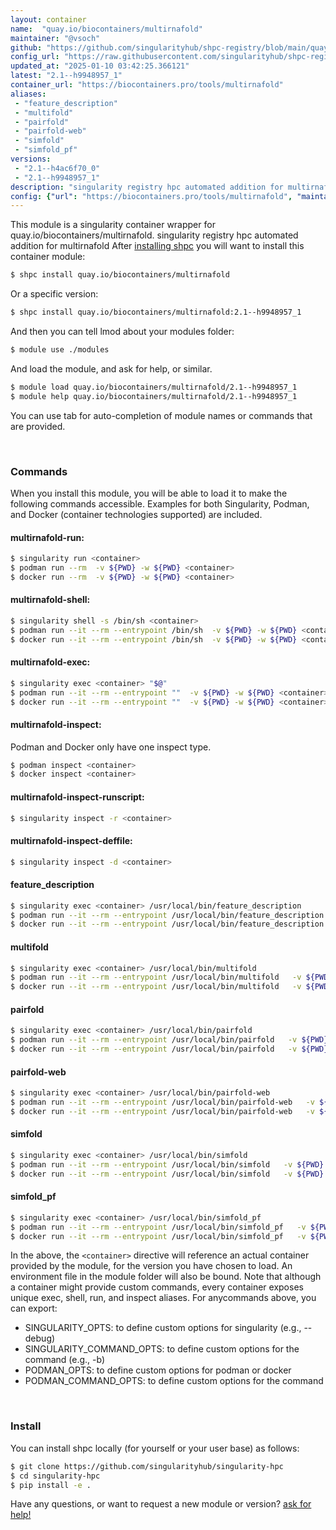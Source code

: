 ```yaml
---
layout: container
name:  "quay.io/biocontainers/multirnafold"
maintainer: "@vsoch"
github: "https://github.com/singularityhub/shpc-registry/blob/main/quay.io/biocontainers/multirnafold/container.yaml"
config_url: "https://raw.githubusercontent.com/singularityhub/shpc-registry/main/quay.io/biocontainers/multirnafold/container.yaml"
updated_at: "2025-01-10 03:42:25.366121"
latest: "2.1--h9948957_1"
container_url: "https://biocontainers.pro/tools/multirnafold"
aliases:
 - "feature_description"
 - "multifold"
 - "pairfold"
 - "pairfold-web"
 - "simfold"
 - "simfold_pf"
versions:
 - "2.1--h4ac6f70_0"
 - "2.1--h9948957_1"
description: "singularity registry hpc automated addition for multirnafold"
config: {"url": "https://biocontainers.pro/tools/multirnafold", "maintainer": "@vsoch", "description": "singularity registry hpc automated addition for multirnafold", "latest": {"2.1--h9948957_1": "sha256:2b72340a430dc9f353af60838564eee5955310e64487803a1439f76312dde306"}, "tags": {"2.1--h4ac6f70_0": "sha256:76a0ed85af24bd7ff56d7022de81435d92ddc626e4ffd385fa9123e7dffbd4da", "2.1--h9948957_1": "sha256:2b72340a430dc9f353af60838564eee5955310e64487803a1439f76312dde306"}, "docker": "quay.io/biocontainers/multirnafold", "aliases": {"feature_description": "/usr/local/bin/feature_description", "multifold": "/usr/local/bin/multifold", "pairfold": "/usr/local/bin/pairfold", "pairfold-web": "/usr/local/bin/pairfold-web", "simfold": "/usr/local/bin/simfold", "simfold_pf": "/usr/local/bin/simfold_pf"}}
---
```


This module is a singularity container wrapper for quay.io/biocontainers/multirnafold.
singularity registry hpc automated addition for multirnafold
After [installing shpc](#install) you will want to install this container module:


```bash
$ shpc install quay.io/biocontainers/multirnafold
```

Or a specific version:

```bash
$ shpc install quay.io/biocontainers/multirnafold:2.1--h9948957_1
```

And then you can tell lmod about your modules folder:

```bash
$ module use ./modules
```

And load the module, and ask for help, or similar.

```bash
$ module load quay.io/biocontainers/multirnafold/2.1--h9948957_1
$ module help quay.io/biocontainers/multirnafold/2.1--h9948957_1
```

You can use tab for auto-completion of module names or commands that are provided.

<br>

### Commands

When you install this module, you will be able to load it to make the following commands accessible.
Examples for both Singularity, Podman, and Docker (container technologies supported) are included.

#### multirnafold-run:

```bash
$ singularity run <container>
$ podman run --rm  -v ${PWD} -w ${PWD} <container>
$ docker run --rm  -v ${PWD} -w ${PWD} <container>
```

#### multirnafold-shell:

```bash
$ singularity shell -s /bin/sh <container>
$ podman run --it --rm --entrypoint /bin/sh  -v ${PWD} -w ${PWD} <container>
$ docker run --it --rm --entrypoint /bin/sh  -v ${PWD} -w ${PWD} <container>
```

#### multirnafold-exec:

```bash
$ singularity exec <container> "$@"
$ podman run --it --rm --entrypoint ""  -v ${PWD} -w ${PWD} <container> "$@"
$ docker run --it --rm --entrypoint ""  -v ${PWD} -w ${PWD} <container> "$@"
```

#### multirnafold-inspect:

Podman and Docker only have one inspect type.

```bash
$ podman inspect <container>
$ docker inspect <container>
```

#### multirnafold-inspect-runscript:

```bash
$ singularity inspect -r <container>
```

#### multirnafold-inspect-deffile:

```bash
$ singularity inspect -d <container>
```


#### feature_description

```bash
$ singularity exec <container> /usr/local/bin/feature_description
$ podman run --it --rm --entrypoint /usr/local/bin/feature_description   -v ${PWD} -w ${PWD} <container> -c " $@"
$ docker run --it --rm --entrypoint /usr/local/bin/feature_description   -v ${PWD} -w ${PWD} <container> -c " $@"
```


#### multifold

```bash
$ singularity exec <container> /usr/local/bin/multifold
$ podman run --it --rm --entrypoint /usr/local/bin/multifold   -v ${PWD} -w ${PWD} <container> -c " $@"
$ docker run --it --rm --entrypoint /usr/local/bin/multifold   -v ${PWD} -w ${PWD} <container> -c " $@"
```


#### pairfold

```bash
$ singularity exec <container> /usr/local/bin/pairfold
$ podman run --it --rm --entrypoint /usr/local/bin/pairfold   -v ${PWD} -w ${PWD} <container> -c " $@"
$ docker run --it --rm --entrypoint /usr/local/bin/pairfold   -v ${PWD} -w ${PWD} <container> -c " $@"
```


#### pairfold-web

```bash
$ singularity exec <container> /usr/local/bin/pairfold-web
$ podman run --it --rm --entrypoint /usr/local/bin/pairfold-web   -v ${PWD} -w ${PWD} <container> -c " $@"
$ docker run --it --rm --entrypoint /usr/local/bin/pairfold-web   -v ${PWD} -w ${PWD} <container> -c " $@"
```


#### simfold

```bash
$ singularity exec <container> /usr/local/bin/simfold
$ podman run --it --rm --entrypoint /usr/local/bin/simfold   -v ${PWD} -w ${PWD} <container> -c " $@"
$ docker run --it --rm --entrypoint /usr/local/bin/simfold   -v ${PWD} -w ${PWD} <container> -c " $@"
```


#### simfold_pf

```bash
$ singularity exec <container> /usr/local/bin/simfold_pf
$ podman run --it --rm --entrypoint /usr/local/bin/simfold_pf   -v ${PWD} -w ${PWD} <container> -c " $@"
$ docker run --it --rm --entrypoint /usr/local/bin/simfold_pf   -v ${PWD} -w ${PWD} <container> -c " $@"
```



In the above, the `<container>` directive will reference an actual container provided
by the module, for the version you have chosen to load. An environment file in the
module folder will also be bound. Note that although a container
might provide custom commands, every container exposes unique exec, shell, run, and
inspect aliases. For anycommands above, you can export:

 - SINGULARITY_OPTS: to define custom options for singularity (e.g., --debug)
 - SINGULARITY_COMMAND_OPTS: to define custom options for the command (e.g., -b)
 - PODMAN_OPTS: to define custom options for podman or docker
 - PODMAN_COMMAND_OPTS: to define custom options for the command

<br>

### Install

You can install shpc locally (for yourself or your user base) as follows:

```bash
$ git clone https://github.com/singularityhub/singularity-hpc
$ cd singularity-hpc
$ pip install -e .
```

Have any questions, or want to request a new module or version? [ask for help!](https://github.com/singularityhub/singularity-hpc/issues)